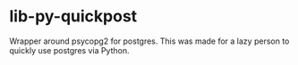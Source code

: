 # lib-py-quickpost
Wrapper around psycopg2 for postgres. This was made for a lazy person to quickly use postgres via Python.
